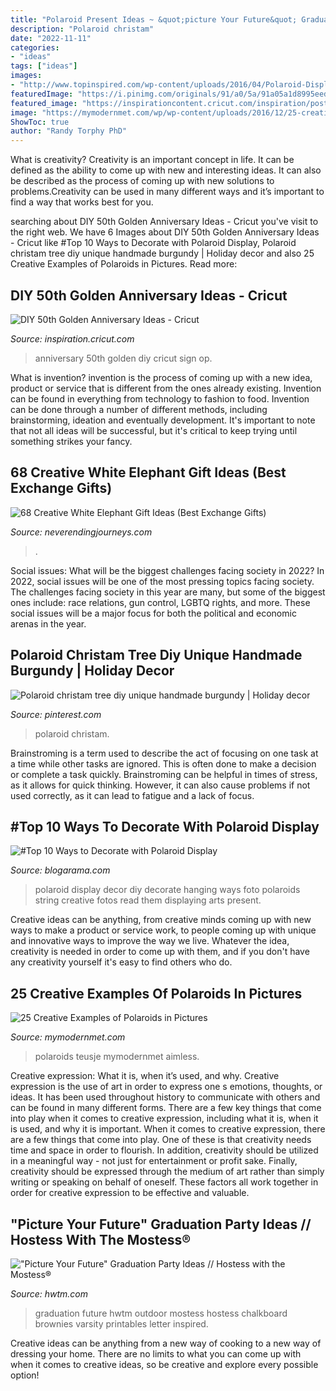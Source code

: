 ```yaml
---
title: "Polaroid Present Ideas ~ &quot;picture Your Future&quot; Graduation Party Ideas // Hostess With The Mostess®"
description: "Polaroid christam"
date: "2022-11-11"
categories:
- "ideas"
tags: ["ideas"]
images:
- "http://www.topinspired.com/wp-content/uploads/2016/04/Polaroid-Display-Decor.jpg"
featuredImage: "https://i.pinimg.com/originals/91/a0/5a/91a05a1d8995eed7ea004ed22d8af4ca.jpg"
featured_image: "https://inspirationcontent.cricut.com/inspiration/posts/2019/03/12/DIY-Anniversary-Party-Sign.jpg"
image: "https://mymodernmet.com/wp/wp-content/uploads/2016/12/25-creative-polaroid-photos-24.jpeg"
ShowToc: true
author: "Randy Torphy PhD"
---
```



What is creativity?
Creativity is an important concept in life. It can be defined as the ability to come up with new and interesting ideas. It can also be described as the process of coming up with new solutions to problems.Creativity can be used in many different ways and it’s important to find a way that works best for you.

	

		
searching about DIY 50th Golden Anniversary Ideas - Cricut you've visit to the right web. We have 6 Images about DIY 50th Golden Anniversary Ideas - Cricut like #Top 10 Ways to Decorate with Polaroid Display, Polaroid christam tree diy unique handmade burgundy | Holiday decor and also 25 Creative Examples of Polaroids in Pictures. Read more:
		
    
## DIY 50th Golden Anniversary Ideas - Cricut

<img loading=lazy src="https://inspirationcontent.cricut.com/inspiration/posts/2019/03/12/DIY-Anniversary-Party-Sign.jpg" onerror="this.onerror=null;this.src='https://tse1.mm.bing.net/th?id=OIP.usxxo_iBP_FTey7yC38D5AHaE7&amp;pid=15.1';" alt="DIY 50th Golden Anniversary Ideas - Cricut">

_Source: inspiration.cricut.com_

>anniversary 50th golden diy cricut sign op. 

	

What is invention?
invention is the process of coming up with a new idea, product or service that is different from the ones already existing. Invention can be found in everything from technology to fashion to food. 
Invention can be done through a number of different methods, including brainstorming, ideation and eventually development. It's important to note that not all ideas will be successful, but it's critical to keep trying until something strikes your fancy.

    
## 68 Creative White Elephant Gift Ideas (Best Exchange Gifts)

<img loading=lazy src="https://i1.wp.com/neverendingjourneys.com/wp-content/uploads/2019/11/IMG_2926-copy.jpg?resize=600%2C613&amp;ssl=1" onerror="this.onerror=null;this.src='https://tse2.mm.bing.net/th?id=OIP.vPHpWFx8ItV8U7ExBjhNBgHaHk&amp;pid=15.1';" alt="68 Creative White Elephant Gift Ideas (Best Exchange Gifts)">

_Source: neverendingjourneys.com_

>. 

	

Social issues: What will be the biggest challenges facing society in 2022?
In 2022, social issues will be one of the most pressing topics facing society. The challenges facing society in this year are many, but some of the biggest ones include: race relations, gun control, LGBTQ rights, and more. These social issues will be a major focus for both the political and economic arenas in the year.

    
## Polaroid Christam Tree Diy Unique Handmade Burgundy | Holiday Decor

<img loading=lazy src="https://i.pinimg.com/originals/91/a0/5a/91a05a1d8995eed7ea004ed22d8af4ca.jpg" onerror="this.onerror=null;this.src='https://tse2.mm.bing.net/th?id=OIP.IfG2xIq568BhCxkEkyfUuQHaJ4&amp;pid=15.1';" alt="Polaroid christam tree diy unique handmade burgundy | Holiday decor">

_Source: pinterest.com_

>polaroid christam. 

	

Brainstroming is a term used to describe the act of focusing on one task at a time while other tasks are ignored. This is often done to make a decision or complete a task quickly. Brainstroming can be helpful in times of stress, as it allows for quick thinking. However, it can also cause problems if not used correctly, as it can lead to fatigue and a lack of focus.

    
## #Top 10 Ways To Decorate With Polaroid Display

<img loading=lazy src="http://www.topinspired.com/wp-content/uploads/2016/04/Polaroid-Display-Decor.jpg" onerror="this.onerror=null;this.src='https://tse1.mm.bing.net/th?id=OIP.FR1vAMOzzZs03mDFNreGMAHaFi&amp;pid=15.1';" alt="#Top 10 Ways to Decorate with Polaroid Display">

_Source: blogarama.com_

>polaroid display decor diy decorate hanging ways foto polaroids string creative fotos read them displaying arts present. 

	

Creative ideas can be anything, from creative minds coming up with new ways to make a product or service work, to people coming up with unique and innovative ways to improve the way we live. Whatever the idea, creativity is needed in order to come up with them, and if you don't have any creativity yourself it's easy to find others who do.

    
## 25 Creative Examples Of Polaroids In Pictures

<img loading=lazy src="https://mymodernmet.com/wp/wp-content/uploads/2016/12/25-creative-polaroid-photos-24.jpeg" onerror="this.onerror=null;this.src='https://tse1.mm.bing.net/th?id=OIP.DTVQpsvnVL8kKLcHUMA_rQHaPJ&amp;pid=15.1';" alt="25 Creative Examples of Polaroids in Pictures">

_Source: mymodernmet.com_

>polaroids teusje mymodernmet aimless. 

	

Creative expression: What it is, when it’s used, and why.
Creative expression is the use of art in order to express one s emotions, thoughts, or ideas. It has been used throughout history to communicate with others and can be found in many different forms. There are a few key things that come into play when it comes to creative expression, including what it is, when it is used, and why it is important.
When it comes to creative expression, there are a few things that come into play. One of these is that creativity needs time and space in order to flourish. In addition, creativity should be utilized in a meaningful way - not just for entertainment or profit sake. Finally, creativity should be expressed through the medium of art rather than simply writing or speaking on behalf of oneself. These factors all work together in order for creative expression to be effective and valuable.

    
## &quot;Picture Your Future&quot; Graduation Party Ideas // Hostess With The Mostess®

<img loading=lazy src="https://www.hwtm.com/wp-content/uploads/2013/05/sliders.jpg" onerror="this.onerror=null;this.src='https://tse1.mm.bing.net/th?id=OIP.lvq6ihHNRBMMHG2NeIOD6AHaJ7&amp;pid=15.1';" alt="&quot;Picture Your Future&quot; Graduation Party Ideas // Hostess with the Mostess®">

_Source: hwtm.com_

>graduation future hwtm outdoor mostess hostess chalkboard brownies varsity printables letter inspired. 

	

Creative ideas can be anything from a new way of cooking to a new way of dressing your home. There are no limits to what you can come up with when it comes to creative ideas, so be creative and explore every possible option!

